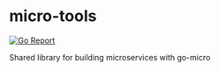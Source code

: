 # micro-tools
[![Go Report](http://goreportcard.com/badge/github.com/CESNET/micro-tools)](http://goreportcard.com/report/github.com/CESNET/micro-tools)

Shared library for building microservices with go-micro

